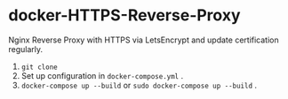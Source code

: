 # docker-HTTPS-Reverse-Proxy
Nginx Reverse Proxy with HTTPS via LetsEncrypt and update certification regularly.

1. `git clone`
2. Set up configuration in `docker-compose.yml` .
3. `docker-compose up --build` or `sudo docker-compose up --build` .